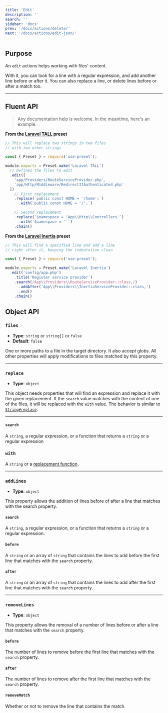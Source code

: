 ```yaml
---
title: 'Edit'
description: ''
search: ''
sidebar: 'docs'
prev: '/docs/actions/delete/'
next: '/docs/actions/edit-json/'
---
```


## Purpose

An `edit` actions helps working with files' content.

With it, you can look for a line with a regular expression, and add another line before or after it. You can also replace a line, or delete lines before or after a match too.

---

## Fluent API

> Any documentation help is welcome. In the meantime, here's an example.

**From the [Laravel TALL](https://github.com/use-preset/laravel-tall/blob/master/src/preset.js) preset**

<!-- prettier-ignore -->
```js
// This will replace two strings in two files
// with two other strings

const { Preset } = require('use-preset');

module.exports = Preset.make('Laravel TALL')
  // Defines the files to edit
  .edit([
    'app/Providers/RouteServiceProvider.php', 
    'app/Http/Middleware/RedirectIfAuthenticated.php'
  ])
    // First replacement
    .replace(`public const HOME = '/home';`)
      .with(`public const HOME = '/';`)

    // Second replacement
    .replace(`$namespace = 'App\\Http\\Controllers'`)
      .with(`$namespace = ''`)
    .chain()
```

**From the [Laravel Inertia](https://github.com/use-preset/laravel-inertia/blob/master/src/preset.js#L52) preset**

<!-- prettier-ignore -->
```js
// This will find a specified line and add a line
// right after it, keeping the indentation clean

const { Preset } = require('use-preset');

module.exports = Preset.make('Laravel Inertia')
  .edit('config/app.php')
    .title('Register service provider')
    .search(/App\\Providers\\RouteServiceProvider::class,/)
      .addAfter('App\\Providers\\InertiaServiceProvider::class,')
      .end()
    .chain()
```

## Object API

### `files`

- **Type**: `string` or `string[]` or `false`
- **Default**: `false`

One or more paths to a file in the target directory. It also accept globs. All other properties will apply modifications to files matched by this property.

---

### `replace`

- **Type**: `object`

This object needs properties that will find an expression and replace it with the given replacement. If the `search` value matches with the content of one of the files, it will be replaced with the `with` value. The behavior is similar to [`String#replace`](https://developer.mozilla.org/en-US/docs/Web/JavaScript/Reference/Global_Objects/String/replace).

---

#### `search`

A `string`, a regular expression, or a function that returns a `string` or a regular expression

### `with`

A `string` or a [replacement function](https://developer.mozilla.org/en-US/docs/Web/JavaScript/Reference/Global_Objects/String/replace).

---

### `addLines`

- **Type**: `object`

This property allows the addition of lines before of after a line that matches with the search property.

#### `search`

A `string`, a regular expression, or a function that returns a `string` or a regular expression.

#### `before`

A `string` or an array of `string` that contains the lines to add before the first line that matches with the `search` property.

#### `after`

A `string` or an array of `string` that contains the lines to add after the first line that matches with the `search` property.

---

### `removeLines`

- **Type**: `object`

This property allows the removal of a number of lines before or after a line that matches with the `search` property.

#### `before`

The number of lines to remove before the first line that matches with the `search` property.

#### `after`

The number of lines to remove after the first line that matches with the `search` property.

#### `removeMatch`

Whether or not to remove the line that contains the match.
